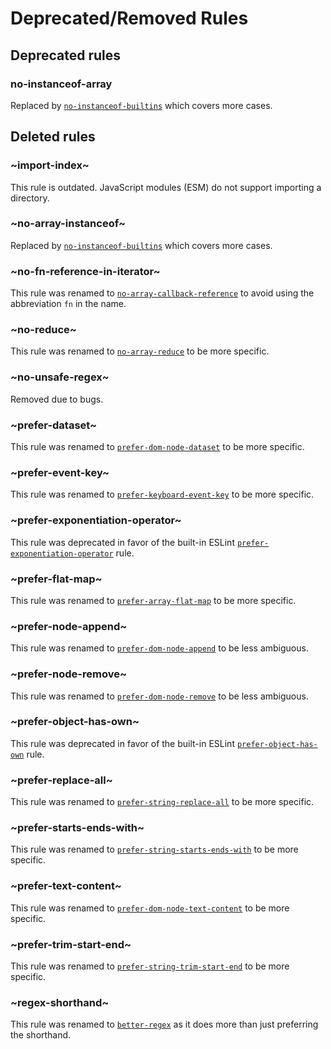 # Deprecated/Removed Rules

## Deprecated rules

### no-instanceof-array

Replaced by [`no-instanceof-builtins`](rules/no-instanceof-builtins.md) which covers more cases.

## Deleted rules

### ~import-index~

This rule is outdated. JavaScript modules (ESM) do not support importing a directory.

### ~no-array-instanceof~

Replaced by [`no-instanceof-builtins`](rules/no-instanceof-builtins.md) which covers more cases.

### ~no-fn-reference-in-iterator~

This rule was renamed to [`no-array-callback-reference`](rules/no-array-callback-reference.md) to avoid using the abbreviation `fn` in the name.

### ~no-reduce~

This rule was renamed to [`no-array-reduce`](rules/no-array-reduce.md) to be more specific.

### ~no-unsafe-regex~

Removed due to bugs.

### ~prefer-dataset~

This rule was renamed to [`prefer-dom-node-dataset`](rules/prefer-dom-node-dataset.md) to be more specific.

### ~prefer-event-key~

This rule was renamed to [`prefer-keyboard-event-key`](rules/prefer-keyboard-event-key.md) to be more specific.

### ~prefer-exponentiation-operator~

This rule was deprecated in favor of the built-in ESLint [`prefer-exponentiation-operator`](https://eslint.org/docs/rules/prefer-exponentiation-operator) rule.

### ~prefer-flat-map~

This rule was renamed to [`prefer-array-flat-map`](rules/prefer-array-flat-map.md) to be more specific.

### ~prefer-node-append~

This rule was renamed to [`prefer-dom-node-append`](rules/prefer-dom-node-append.md) to be less ambiguous.

### ~prefer-node-remove~

This rule was renamed to [`prefer-dom-node-remove`](rules/prefer-dom-node-remove.md) to be less ambiguous.

### ~prefer-object-has-own~

This rule was deprecated in favor of the built-in ESLint [`prefer-object-has-own`](https://eslint.org/docs/rules/prefer-object-has-own) rule.

### ~prefer-replace-all~

This rule was renamed to [`prefer-string-replace-all`](rules/prefer-string-replace-all.md) to be more specific.

### ~prefer-starts-ends-with~

This rule was renamed to [`prefer-string-starts-ends-with`](rules/prefer-string-starts-ends-with.md) to be more specific.

### ~prefer-text-content~

This rule was renamed to [`prefer-dom-node-text-content`](rules/prefer-dom-node-text-content.md) to be more specific.

### ~prefer-trim-start-end~

This rule was renamed to [`prefer-string-trim-start-end`](rules/prefer-string-trim-start-end.md) to be more specific.

### ~regex-shorthand~

This rule was renamed to [`better-regex`](rules/better-regex.md) as it does more than just preferring the shorthand.

